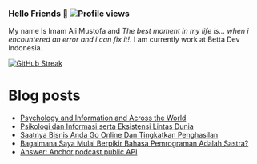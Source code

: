 ### Hello Friends 👋 ![Profile views](https://gpvc.arturio.dev/darkterminal)

My name Is Imam Ali Mustofa and _The best moment in my life is... when i encountered an error and i can fix it!_. I am currently work at Betta Dev Indonesia.

[![GitHub Streak](https://github-readme-streak-stats.herokuapp.com/?user=darkterminal&theme=dark)](https://github.com/DenverCoder1/github-readme-streak-stats)

# Blog posts
<!-- BLOG-POST-LIST:START -->
- [Psychology and Information and Across the World](https://dev.to/darkterminal/psychology-and-information-and-across-the-world-25b5)
- [Psikologi dan Informasi serta Eksistensi Lintas Dunia](https://www.bettadevindonesia.com/dev-daily/psikologi-dan-informasi-serta-eksistensi-lintas-dunia/)
- [Saatnya Bisnis Anda Go Online Dan Tingkatkan Penghasilan](https://www.bettadevindonesia.com/tech/saatnya-bisnis-anda-go-online-dan-tingkatkan-penghasilan/)
- [Bagaimana Saya Mulai Berpikir Bahasa Pemrograman Adalah Sastra?](https://dev.to/darkterminal/bagaimana-saya-mulai-berpikir-bahasa-pemrograman-adalah-sastra-2c08)
- [Answer: Anchor podcast public API](https://dev.to/darkterminal/answer-anchor-podcast-public-api-2fj7)
<!-- BLOG-POST-LIST:END -->
